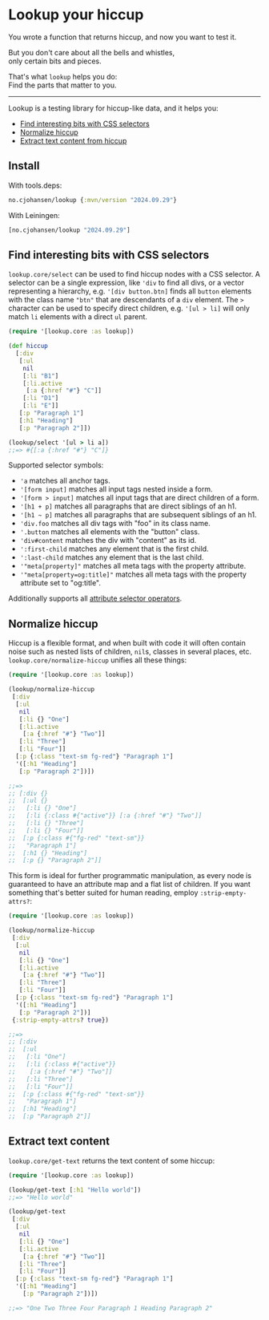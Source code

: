 # Lookup your hiccup

You wrote a function that returns hiccup, and now you want to test it.

But you don't care about all the bells and whistles,<br>
only certain bits and pieces.

That's what `lookup` helps you do:<br>
Find the parts that matter to you.

----

Lookup is a testing library for hiccup-like data, and it helps you:

- [Find interesting bits with CSS selectors](#find)
- [Normalize hiccup](#normalize)
- [Extract text content from hiccup](#extract-text)

## Install

With tools.deps:

```clj
no.cjohansen/lookup {:mvn/version "2024.09.29"}
```

With Leiningen:

```clj
[no.cjohansen/lookup "2024.09.29"]
```

<a id="find"></a>
## Find interesting bits with CSS selectors

`lookup.core/select` can be used to find hiccup nodes with a CSS selector. A
selector can be a single expression, like `'div` to find all divs, or a vector
representing a hierarchy, e.g. `'[div button.btn]` finds all `button` elements
with the class name `"btn"` that are descendants of a `div` element. The `>`
character can be used to specify direct children, e.g. `'[ul > li]` will only
match `li` elements with a direct `ul` parent.

```clj
(require '[lookup.core :as lookup])

(def hiccup
  [:div
   [:ul
    nil
    [:li "B1"]
    [:li.active
     [:a {:href "#"} "C"]]
    [:li "D1"]
    [:li "E"]]
   [:p "Paragraph 1"]
   [:h1 "Heading"]
   [:p "Paragraph 2"]])

(lookup/select '[ul > li a])
;;=> #{[:a {:href "#"} "C"]}
```

Supported selector symbols:

- `'a` matches all anchor tags.
- `'[form input]` matches all input tags nested inside a form.
- `'[form > input]` matches all input tags that are direct children of a form.
- `'[h1 + p]` matches all paragraphs that are direct siblings of an h1.
- `'[h1 ~ p]` matches all paragraphs that are subsequent siblings of an h1.
- `'div.foo` matches all div tags with "foo" in its class name.
- `'.button` matches all elements with the "button" class.
- `'div#content` matches the div with "content" as its id.
- `':first-child` matches any element that is the first child.
- `':last-child` matches any element that is the last child.
- `'"meta[property]"` matches all meta tags with the property attribute.
- `'"meta[property=og:title]"` matches all meta tags with the property
  attribute set to "og:title".

Additionally supports all [attribute selector
operators](https://developer.mozilla.org/en-US/docs/Web/CSS/Attribute_selectors).

<a id="normalize"></a>
## Normalize hiccup

Hiccup is a flexible format, and when built with code it will often contain
noise such as nested lists of children, `nil`s, classes in several places, etc.
`lookup.core/normalize-hiccup` unifies all these things:

```clj
(require '[lookup.core :as lookup])

(lookup/normalize-hiccup
 [:div
  [:ul
   nil
   [:li {} "One"]
   [:li.active
    [:a {:href "#"} "Two"]]
   [:li "Three"]
   [:li "Four"]]
  [:p {:class "text-sm fg-red"} "Paragraph 1"]
  '([:h1 "Heading"]
   [:p "Paragraph 2"])])

;;=>
;; [:div {}
;;  [:ul {}
;;   [:li {} "One"]
;;   [:li {:class #{"active"}} [:a {:href "#"} "Two"]]
;;   [:li {} "Three"]
;;   [:li {} "Four"]]
;;  [:p {:class #{"fg-red" "text-sm"}}
;;   "Paragraph 1"]
;;  [:h1 {} "Heading"]
;;  [:p {} "Paragraph 2"]]
```

This form is ideal for further programmatic manipulation, as every node is
guaranteed to have an attribute map and a flat list of children. If you want
something that's better suited for human reading, employ `:strip-empty-attrs?`:

```clj
(require '[lookup.core :as lookup])

(lookup/normalize-hiccup
 [:div
  [:ul
   nil
   [:li {} "One"]
   [:li.active
    [:a {:href "#"} "Two"]]
   [:li "Three"]
   [:li "Four"]]
  [:p {:class "text-sm fg-red"} "Paragraph 1"]
  '([:h1 "Heading"]
   [:p "Paragraph 2"])]
 {:strip-empty-attrs? true})

;;=>
;; [:div
;;  [:ul
;;   [:li "One"]
;;   [:li {:class #{"active"}}
;;    [:a {:href "#"} "Two"]]
;;   [:li "Three"]
;;   [:li "Four"]]
;;  [:p {:class #{"fg-red" "text-sm"}}
;;   "Paragraph 1"]
;;  [:h1 "Heading"]
;;  [:p "Paragraph 2"]]
```

<a id="extract-text"></a>
## Extract text content

`lookup.core/get-text` returns the text content of some hiccup:

```clj
(require '[lookup.core :as lookup])

(lookup/get-text [:h1 "Hello world"])
;;=> "Hello world"

(lookup/get-text
 [:div
  [:ul
   nil
   [:li {} "One"]
   [:li.active
    [:a {:href "#"} "Two"]]
   [:li "Three"]
   [:li "Four"]]
  [:p {:class "text-sm fg-red"} "Paragraph 1"]
  '([:h1 "Heading"]
    [:p "Paragraph 2"])])

;;=> "One Two Three Four Paragraph 1 Heading Paragraph 2"
```
